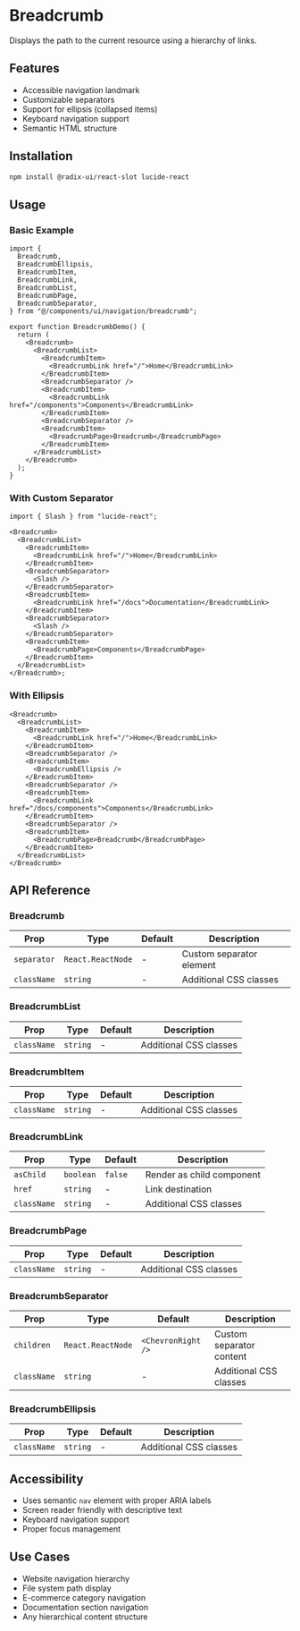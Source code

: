 # Breadcrumb

Displays the path to the current resource using a hierarchy of links.

## Features

- Accessible navigation landmark
- Customizable separators
- Support for ellipsis (collapsed items)
- Keyboard navigation support
- Semantic HTML structure

## Installation

```bash
npm install @radix-ui/react-slot lucide-react
```

## Usage

### Basic Example

```tsx
import {
  Breadcrumb,
  BreadcrumbEllipsis,
  BreadcrumbItem,
  BreadcrumbLink,
  BreadcrumbList,
  BreadcrumbPage,
  BreadcrumbSeparator,
} from "@/components/ui/navigation/breadcrumb";

export function BreadcrumbDemo() {
  return (
    <Breadcrumb>
      <BreadcrumbList>
        <BreadcrumbItem>
          <BreadcrumbLink href="/">Home</BreadcrumbLink>
        </BreadcrumbItem>
        <BreadcrumbSeparator />
        <BreadcrumbItem>
          <BreadcrumbLink href="/components">Components</BreadcrumbLink>
        </BreadcrumbItem>
        <BreadcrumbSeparator />
        <BreadcrumbItem>
          <BreadcrumbPage>Breadcrumb</BreadcrumbPage>
        </BreadcrumbItem>
      </BreadcrumbList>
    </Breadcrumb>
  );
}
```

### With Custom Separator

```tsx
import { Slash } from "lucide-react";

<Breadcrumb>
  <BreadcrumbList>
    <BreadcrumbItem>
      <BreadcrumbLink href="/">Home</BreadcrumbLink>
    </BreadcrumbItem>
    <BreadcrumbSeparator>
      <Slash />
    </BreadcrumbSeparator>
    <BreadcrumbItem>
      <BreadcrumbLink href="/docs">Documentation</BreadcrumbLink>
    </BreadcrumbItem>
    <BreadcrumbSeparator>
      <Slash />
    </BreadcrumbSeparator>
    <BreadcrumbItem>
      <BreadcrumbPage>Components</BreadcrumbPage>
    </BreadcrumbItem>
  </BreadcrumbList>
</Breadcrumb>;
```

### With Ellipsis

```tsx
<Breadcrumb>
  <BreadcrumbList>
    <BreadcrumbItem>
      <BreadcrumbLink href="/">Home</BreadcrumbLink>
    </BreadcrumbItem>
    <BreadcrumbSeparator />
    <BreadcrumbItem>
      <BreadcrumbEllipsis />
    </BreadcrumbItem>
    <BreadcrumbSeparator />
    <BreadcrumbItem>
      <BreadcrumbLink href="/docs/components">Components</BreadcrumbLink>
    </BreadcrumbItem>
    <BreadcrumbSeparator />
    <BreadcrumbItem>
      <BreadcrumbPage>Breadcrumb</BreadcrumbPage>
    </BreadcrumbItem>
  </BreadcrumbList>
</Breadcrumb>
```

## API Reference

### Breadcrumb

| Prop        | Type              | Default | Description              |
| ----------- | ----------------- | ------- | ------------------------ |
| `separator` | `React.ReactNode` | -       | Custom separator element |
| `className` | `string`          | -       | Additional CSS classes   |

### BreadcrumbList

| Prop        | Type     | Default | Description            |
| ----------- | -------- | ------- | ---------------------- |
| `className` | `string` | -       | Additional CSS classes |

### BreadcrumbItem

| Prop        | Type     | Default | Description            |
| ----------- | -------- | ------- | ---------------------- |
| `className` | `string` | -       | Additional CSS classes |

### BreadcrumbLink

| Prop        | Type      | Default | Description               |
| ----------- | --------- | ------- | ------------------------- |
| `asChild`   | `boolean` | `false` | Render as child component |
| `href`      | `string`  | -       | Link destination          |
| `className` | `string`  | -       | Additional CSS classes    |

### BreadcrumbPage

| Prop        | Type     | Default | Description            |
| ----------- | -------- | ------- | ---------------------- |
| `className` | `string` | -       | Additional CSS classes |

### BreadcrumbSeparator

| Prop        | Type              | Default            | Description              |
| ----------- | ----------------- | ------------------ | ------------------------ |
| `children`  | `React.ReactNode` | `<ChevronRight />` | Custom separator content |
| `className` | `string`          | -                  | Additional CSS classes   |

### BreadcrumbEllipsis

| Prop        | Type     | Default | Description            |
| ----------- | -------- | ------- | ---------------------- |
| `className` | `string` | -       | Additional CSS classes |

## Accessibility

- Uses semantic `nav` element with proper ARIA labels
- Screen reader friendly with descriptive text
- Keyboard navigation support
- Proper focus management

## Use Cases

- Website navigation hierarchy
- File system path display
- E-commerce category navigation
- Documentation section navigation
- Any hierarchical content structure

